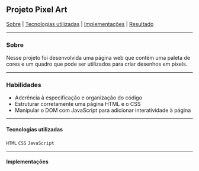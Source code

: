 ## Projeto Pixel Art

[Sobre](#sobre) | [Tecnologias utilizadas](#tecnologias-utilizadas) | [Implementações](#implementações) | [Resultado](#resultado)

---

### Sobre

Nesse projeto foi desenvolvida uma página web que contém uma paleta de cores e um quadro que pode ser utilizados para criar desenhos em pixels.

---

### Habilidades

- Aderência à especificação e organização do código
- Estruturar corretamente uma página HTML e o CSS
- Manipular o DOM com JavaScript para adicionar interatividade à página

---

#### Tecnologias utilizadas

`HTML`
`CSS`
`JavaScript`

---

#### Implementações
